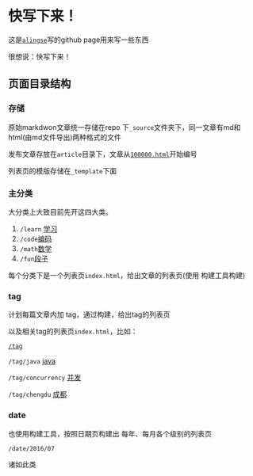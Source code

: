 <YAML-META-INFO-START/>

<!--
id: 100003
tags:
  - python|python
  - markdown|markdown
cat: code
cdate: "2016.07.15"
mdate: "2016.08.25"
title: "本项目 rebuild 页面目录结构"
keyword: 
  - markdown
  - 渲染
  - python
  - build
-->
<YAML-META-INFO-END/>

# 快写下来！

这是[`alingse`](https://github.com/alingse)写的github page用来写一些东西

很想说：快写下来！

## 页面目录结构

###  存储

原始markdwon文章统一存储在repo 下`_source`文件夹下，同一文章有md和html(由md文件导出)两种格式的文件

发布文章存放在`article`目录下，文章从[`100000.html`](/article/100000.html)开始编号

列表页的模版存储在`_template`下面


###  主分类
 大分类上大致目前先开这四大类。
 
1. `/learn` [学习](/learn)
2. `/code`[编码](/code)
3. `/math`[数学](/math)
4. `/fun`[段子](/fun)

每个分类下是一个列表页`index.html`，给出文章的列表页(使用 构建工具构建)


### tag



计划每篇文章内加 tag，通过构建，给出tag的列表页

以及相关tag的列表页`index.html`，比如：

[`/tag`](/tag)

`/tag/java` [java]()

`/tag/concurrency` [并发]()
   
`/tag/chengdu` [成都]()

###  date

也使用构建工具，按照日期页构建出 每年、每月各个级别的列表页

`/date/2016/07` 

诸如此类



